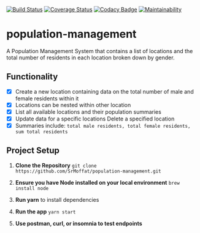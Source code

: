 [![Build Status](https://travis-ci.org/SrMoffat/MyDiary.svg?branch=ch-refactor-tests)](https://travis-ci.org/SrMoffat/MyDiary)
[![Coverage Status](https://coveralls.io/repos/github/SrMoffat/MyDiary/badge.svg?branch=ch-refactor-tests)](https://coveralls.io/github/SrMoffat/MyDiary?branch=ch-refactor-tests)
[![Codacy Badge](https://api.codacy.com/project/badge/Grade/1035762f60c44fc4a83ed5900b7eeecd)](https://www.codacy.com/app/SrMoffat/MyDiary?utm_source=github.com&amp;utm_medium=referral&amp;utm_content=SrMoffat/MyDiary&amp;utm_campaign=Badge_Grade)
[![Maintainability](https://api.codeclimate.com/v1/badges/f981ab50b5790bf90bab/maintainability)](https://codeclimate.com/github/SrMoffat/MyDiary/maintainability)

# population-management
A Population Management System that contains a list of locations and the total number of residents in each location broken down by gender.  

## Functionality
- [x] Create a new location containing data on the total number of male and female residents within it
- [x] Locations can be nested within other location
- [x] List all available locations and their population summaries
- [x] Update data for a specific locations Delete a specified location
- [x] Summaries include: `total male residents, total female residents, sum total residents`

## Project Setup
1. **Clone the Repository**
`git clone https://github.com/SrMoffat/population-management.git`

2. **Ensure you have Node installed on your local environment**
`brew install node`

3. **Run yarn** to install dependencies
4. **Run the app**
`yarn start`
5. **Use postman, curl, or insomnia to test endpoints**

